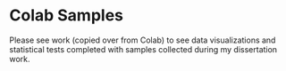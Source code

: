 # Colab Samples
Please see work (copied over from Colab) to see data visualizations and statistical tests completed with samples collected during my dissertation work.

